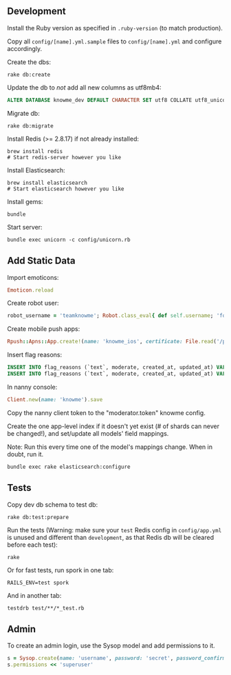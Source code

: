 ## Development

Install the Ruby version as specified in `.ruby-version` (to match production).

Copy all `config/[name].yml.sample` files to `config/[name].yml` and configure accordingly.

Create the dbs:

```shell
rake db:create
```

Update the db to *not* add all new columns as utf8mb4:

```sql
ALTER DATABASE knowme_dev DEFAULT CHARACTER SET utf8 COLLATE utf8_unicode_ci;
```

Migrate db:

```shell
rake db:migrate
```

Install Redis (>= 2.8.17) if not already installed:

```shell
brew install redis
# Start redis-server however you like
```

Install Elasticsearch:

```shell
brew install elasticsearch
# Start elasticsearch however you like
```

Install gems:

```shell
bundle
```

Start server:

```shell
bundle exec unicorn -c config/unicorn.rb
```



## Add Static Data

Import emoticons:

```ruby
Emoticon.reload
```

Create robot user:

```ruby
robot_username = 'teamknowme'; Robot.class_eval{ def self.username; 'foo' end }; Account.create!(registered: true, password: STDIN.noecho(&:gets).chomp, user_attributes: {username: robot_username}, emails_attributes: [{email: 'bot@know.me'}])
```

Create mobile push apps:

```ruby
Rpush::Apns::App.create!(name: 'knowme_ios', certificate: File.read('/path/to/apn_knowme_prod.pem'), environment: 'production', connections: 5)
```

Insert flag reasons:

```sql
INSERT INTO flag_reasons (`text`, moderate, created_at, updated_at) VALUES ('Nudity or sexual content', 1, NOW(), NOW());
INSERT INTO flag_reasons (`text`, moderate, created_at, updated_at) VALUES ('Offensive content', 0, NOW(), NOW());
```

In nanny console:

```ruby
Client.new(name: 'knowme').save
```

Copy the nanny client token to the "moderator.token" knowme config.


Create the one app-level index if it doesn't yet exist (# of shards can never be changed!), and set/update all models' field mappings.

Note: Run this every time one of the model's mappings change. When in doubt, run it.

```shell
bundle exec rake elasticsearch:configure
```



## Tests

Copy dev db schema to test db:

```shell
rake db:test:prepare
```

Run the tests (Warning: make sure your `test` Redis config in `config/app.yml` is unused and different than `development`, as that Redis db will be cleared before each test):

```shell
rake
```

Or for fast tests, run spork in one tab:

```shell
RAILS_ENV=test spork
```

And in another tab:

```shell
testdrb test/**/*_test.rb
```


## Admin

To create an admin login, use the Sysop model and add permissions to it.

```ruby
s = Sysop.create(name: 'username', password: 'secret', password_confirmation: 'secret', email: 'email@address')
s.permissions << 'superuser'
```
